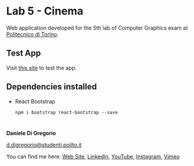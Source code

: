 # Lab 5 - Cinema

Web application developed for the 5th lab of Computer Graphics exam
at [Politecnico di Torino](https://www.polito.it/).

## Test App

Visit [this site](https://www.danieledigregorio.it/cg/lab5-cinema) to test the app.

## Dependencies installed

* React Bootstrap
  ```
  npm i bootstrap react-bootstrap --save
  ```


#

**Daniele Di Gregorio**

[d.digregorio@studenti.polito.it](mailto:d.digregorio@studenti.polito.it)

You can find me here:
[Web Site](https://www.danieledigregorio.it/),
[LinkedIn](https://www.linkedin.com/in/digregoriodaniele/),
[YouTube](https://www.youtube.com/danieledigregorio8/),
[Instagram](https://instagram.com/daniele.digregorio/),
[Vimeo](https://vimeo.com/danieledigregorio)